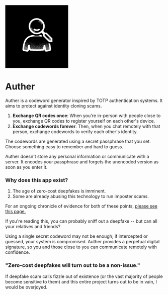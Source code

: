 <img class="auther-icon" src="assets/icon.png" alt="Auther Icon" width="200" />

# Auther

Auther is a codeword generator inspired by TOTP authentication systems. It aims to protect against identity cloning scams.

1. **Exchange QR codes once**: When you're in-person with people close to you, exchange QR codes to register yourself on each other's device.
2. **Exchange codewords forever**: Then, when you chat remotely with that person, exchange codewords to verify each other's identity.

The codewords are generated using a secret passphrase that you set. Choose something easy to remember and hard to guess. 

Auther doesn't store any personal information or communicate with a server. It encodes your passphrase and forgets the unencoded version as soon as you enter it.

### Why does this app exist?

1. The age of zero-cost deepfakes is imminent. 
2. Some are already abusing this technology to run imposter scams.

For an ongoing chronicle of evidence for both of these points, [please see this page.](https://bgsulz.com/auther/) 

If you're reading this, you can probably sniff out a deepfake -- but can all your relatives and friends?

Using a single secret codeword may not be enough; if intercepted or guessed, your system is compromised. Auther provides a perpetual digital signature, so you and those close to you can communicate remotely with confidence.

### "Zero-cost deepfakes will turn out to be a non-issue."

If deepfake scam calls fizzle out of existence (or the vast majority of people become sensitive to them) and this entire project turns out to be in vain, I would be overjoyed.